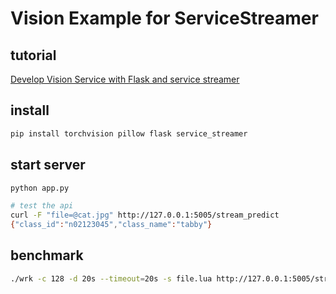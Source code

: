 # Vision Example for ServiceStreamer

## tutorial

[Develop Vision Service with Flask and service streamer](https://github.com/ShannonAI/service-streamer/wiki/Develop-Vision-Service-with-Flask-and-service-streamer)

## install 
```bash
pip install torchvision pillow flask service_streamer
```

## start server
```bash
python app.py

# test the api
curl -F "file=@cat.jpg" http://127.0.0.1:5005/stream_predict
{"class_id":"n02123045","class_name":"tabby"}
```

## benchmark
```bash
./wrk -c 128 -d 20s --timeout=20s -s file.lua http://127.0.0.1:5005/stream_predict
```

